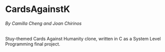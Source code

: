 # CardsAgainstK
###### By Camilla Cheng and Joan Chirinos
Stuy-themed Cards Against Humanity clone, written in C as a System Level Programming final project.
